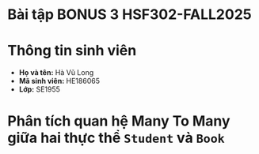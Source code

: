 # Bài tập BONUS 3 HSF302-FALL2025

# Thông tin sinh viên
- **Họ và tên:** Hà Vũ Long
- **Mã sinh viên:** HE186065
- **Lớp:** SE1955

# Phân tích quan hệ Many To Many giữa hai thực thể `Student` và `Book`